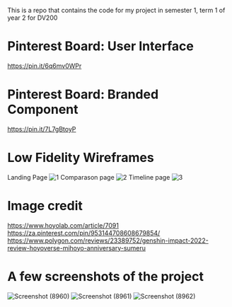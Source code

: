 This is a repo that contains the code for my project in semester 1, term 1 of year 2 for DV200

# Pinterest Board: User Interface
https://pin.it/6q6mv0WPr

# Pinterest Board: Branded Component
https://pin.it/7L7gBtoyP

# Low Fidelity Wireframes
Landing Page
![1](https://github.com/AnemiB/Year2Term1/assets/125360666/97484d01-0ff9-4da4-9b7d-c77d52a3a668)
Comparason page
![2](https://github.com/AnemiB/Year2Term1/assets/125360666/d14c0e4c-18ca-485f-b646-2142b650c3c3)
Timeline page
![3](https://github.com/AnemiB/Year2Term1/assets/125360666/7b5815d6-d5d2-4aff-b8c4-e3d09e9392f4)

# Image credit 
https://www.hoyolab.com/article/7091
https://za.pinterest.com/pin/953144708608679854/
https://www.polygon.com/reviews/23389752/genshin-impact-2022-review-hoyoverse-mihoyo-anniversary-sumeru

# A few screenshots of the project
![Screenshot (8960)](https://github.com/AnemiB/Year2Term1/assets/125360666/2ea3ceec-9b23-47c6-ad9b-2fc201d9853a)
![Screenshot (8961)](https://github.com/AnemiB/Year2Term1/assets/125360666/a40a799c-47e4-4b55-9edf-8d7a69f33396)
![Screenshot (8962)](https://github.com/AnemiB/Year2Term1/assets/125360666/9f9b99b7-d638-4580-b51e-ac50a0dd7a7a)




